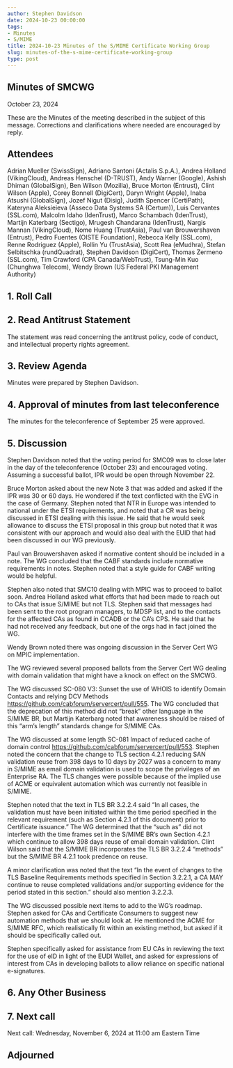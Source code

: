 ```yaml
---
author: Stephen Davidson
date: 2024-10-23 00:00:00
tags:
- Minutes
- S/MIME
title: 2024-10-23 Minutes of the S/MIME Certificate Working Group
slug: minutes-of-the-s-mime-certificate-working-group
type: post
---
```


## Minutes of SMCWG

October 23, 2024

These are the Minutes of the meeting described in the subject of this message. Corrections and clarifications where needed are encouraged by reply.

## Attendees

Adrian Mueller (SwissSign), Adriano Santoni (Actalis S.p.A.), Andrea Holland (VikingCloud), Andreas Henschel (D-TRUST), Andy Warner (Google), Ashish Dhiman (GlobalSign), Ben Wilson (Mozilla), Bruce Morton (Entrust), Clint Wilson (Apple), Corey Bonnell (DigiCert), Daryn Wright (Apple), Inaba Atsushi (GlobalSign), Jozef Nigut (Disig), Judith Spencer (CertiPath), Kateryna Aleksieieva (Asseco Data Systems SA (Certum)), Luis Cervantes (SSL.com), Malcolm Idaho (IdenTrust), Marco Schambach (IdenTrust), Martijn Katerbarg (Sectigo), Mrugesh Chandarana (IdenTrust), Nargis Mannan (VikingCloud), Nome Huang (TrustAsia), Paul van Brouwershaven (Entrust), Pedro Fuentes (OISTE Foundation), Rebecca Kelly (SSL.com), Renne Rodriguez (Apple), Rollin Yu (TrustAsia), Scott Rea (eMudhra), Stefan Selbitschka (rundQuadrat), Stephen Davidson (DigiCert), Thomas Zermeno (SSL.com), Tim Crawford (CPA Canada/WebTrust), Tsung-Min Kuo (Chunghwa Telecom), Wendy Brown (US Federal PKI Management Authority)

## 1. Roll Call

## 2. Read Antitrust Statement

The statement was read concerning the antitrust policy, code of conduct, and intellectual property rights agreement.

## 3. Review Agenda

Minutes were prepared by Stephen Davidson.

## 4. Approval of minutes from last teleconference

The minutes for the teleconference of September 25 were approved.

## 5. Discussion
Stephen Davidson noted that the voting period for SMC09 was to close later in the day of the teleconference (October 23) and encouraged voting.  Assuming a successful ballot, IPR would be open through November 22.

Bruce Morton asked about the new Note 3 that was added and asked if the IPR was 30 or 60 days. He wondered if the text conflicted with the EVG in the case of Germany.  Stephen noted that NTR in Europe was intended to national under the ETSI requirements, and noted that a CR was being discussed in ETSI dealing with this issue.  He said that he would seek allowance to discuss the ETSI proposal in this group but noted that it was consistent with our approach and would also deal with the EUID that had been discussed in our WG previously.

Paul van Brouwershaven asked if normative content should be included in a note.  The WG concluded that the CABF standards include normative requirements in notes.  Stephen noted that a style guide for CABF writing would be helpful.

Stephen also noted that SMC10 dealing with MPIC was to proceed to ballot soon.  Andrea Holland asked what efforts that had been made to reach out to CAs that issue S/MIME but not TLS.  Stephen said that messages had been sent to the root program managers, to MDSP list, and to the contacts for the affected CAs as found in CCADB or the CA’s CPS.  He said that he had not received any feedback, but one of the orgs had in fact joined the WG.

Wendy Brown noted there was ongoing discussion in the Server Cert WG on MPIC implementation.

The WG reviewed several proposed ballots from the Server Cert WG dealing with domain validation that might have a knock on effect on the SMCWG.

The WG discussed SC-080 V3: Sunset the use of WHOIS to identify Domain Contacts and relying DCV Methods https://github.com/cabforum/servercert/pull/555. The WG concluded that the deprecation of this method did not “break” other language in the S/MIME BR, but Martijn Katerbarg noted that awareness should be raised of this “arm’s length” standards change for S/MIME CAs.

The WG discussed at some length SC-081 Impact of reduced cache of domain control https://github.com/cabforum/servercert/pull/553.  Stephen noted the concern that the change to TLS section 4.2.1 reducing SAN validation reuse from 398 days to 10 days by 2027 was a concern to many in S/MIME as email domain validation is used to scope the privileges of an Enterprise RA.  The TLS changes were possible because of the implied use of ACME or equivalent automation which was currently not feasible in S/MIME.

Stephen noted that the text in TLS BR 3.2.2.4 said “In all cases, the validation must have been initiated within the time period specified in the relevant requirement (such as Section 4.2.1 of this document) prior to Certificate issuance.”  The WG determined that the “such as” did not interfere with the time frames set in the S/MIME BR’s own Section 4.2.1 which continue to allow 398 days reuse of email domain validation.  Clint Wilson said that the S/MIME BR incorporates the TLS BR 3.2.2.4 “methods” but the S/MIME BR 4.2.1 took predence on reuse.

A minor clarification was noted that the text “In the event of changes to the TLS Baseline Requirements methods specified in Section 3.2.2.1, a CA MAY continue to reuse completed validations and/or supporting evidence for the period stated in this section.” should also mention 3.2.2.3.

The WG discussed possible next items to add to the WG’s roadmap.  Stephen asked for CAs and Certificate Consumers to suggest new automation methods that we should look at.  He mentioned the ACME for S/MIME RFC, which realistically fit within an existing method, but asked if it should be specifically called out.  

Stephen specifically asked for assistance from EU CAs in reviewing the text for the use of eID in light of the EUDI Wallet, and asked for expressions of interest from CAs in developing ballots to allow reliance on specific national e-signatures. 

## 6. Any Other Business

## 7. Next call

Next call: Wednesday, November 6, 2024 at 11:00 am Eastern Time

## Adjourned
